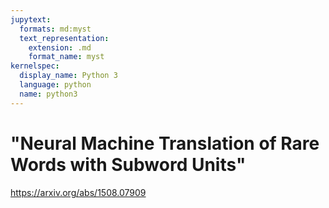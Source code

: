 ```yaml
---
jupytext:
  formats: md:myst
  text_representation:
    extension: .md
    format_name: myst
kernelspec:
  display_name: Python 3
  language: python
  name: python3
---
```


# "Neural Machine Translation of Rare Words with Subword Units"

https://arxiv.org/abs/1508.07909